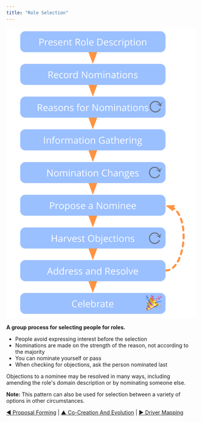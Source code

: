 ```yaml
---
title: "Role Selection"
---
```



![right,fit](img/agreements/selection.png)

**A group process for selecting people for roles.**

-   People avoid expressing interest before the selection
-   Nominations are made on the strength of the reason, not according to the majority
-   You can nominate yourself or pass
-   When checking for objections, ask the person nominated last

Objections to a nominee may be resolved in many ways, including amending the role's domain description or by nominating someone else.

**Note:** This pattern can also be used for selection between a variety of options in other circumstances.

[&#9664; Proposal Forming](proposal-forming.html) | [&#9650; Co-Creation And Evolution](co-creation-and-evolution.html) | [&#9654; Driver Mapping](driver-mapping.html)

